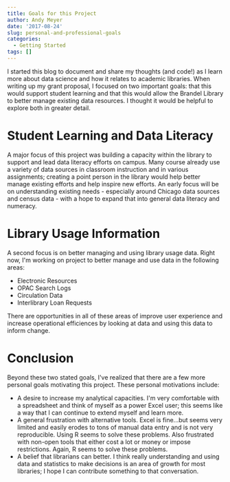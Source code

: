 ```yaml
---
title: Goals for this Project
author: Andy Meyer
date: '2017-08-24'
slug: personal-and-professional-goals
categories:
  - Getting Started
tags: []
---
```


I started this blog to document and share my thoughts (and code!) as I learn more about data science and how it relates to academic libraries. When writing up my grant proposal, I focused on two important goals: that this would support student learning and that this would allow the Brandel Library to better manage existing data resources. I thought it would be helpful to explore both in greater detail.

# Student Learning and Data Literacy
A major focus of this project was building a capacity within the library to support and lead data literacy efforts on campus. Many course already use a variety of data sources in classroom instruction and in various assignments; creating a point person in the library would help better manage existing efforts and help inspire new efforts. An early focus will be on understanding existing needs - especially around Chicago data sources and census data - with a hope to expand that into general data literacy and numeracy.

# Library Usage Information
A second focus is on better managing and using library usage data. Right now, I'm working on project to better manage and use data in the following areas:

* Electronic Resources
* OPAC Search Logs
* Circulation Data
* Interlibrary Loan Requests

There are opportunities in all of these areas of improve user experience and increase operational efficiences by looking at data and using this data to inform change.

# Conclusion
Beyond these two stated goals, I've realized that there are a few more personal goals motivating this project. These personal motivations include:

* A desire to increase my analytical capacities. I'm very comfortable with a spreadsheet and think of myself as a power Excel user; this seems like a way that I can continue to extend myself and learn more.
* A general frustration with alternative tools. Excel is fine...but seems very limited and easily erodes to tons of manual data entry and is not very reproducible. Using R seems to solve these problems. Also frustrated with non-open tools that either cost a lot or money or impose restrictions. Again, R seems to solve these problems.
* A belief that librarians can better. I think really understanding and using data and statistics to make decisions is an area of growth for most libraries; I hope I can contribute something to that conversation.



